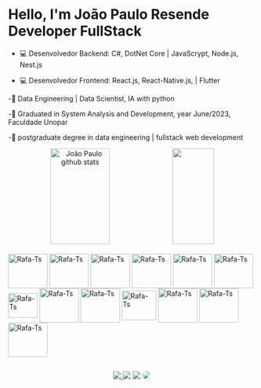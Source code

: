 # Hello, I'm João Paulo Resende Developer FullStack
- 💻 Desenvolvedor Backend:  C#, DotNet Core | JavaScrypt,  Node.js, Nest.js

- 💻 Desenvolvedor Frontend: React.js, React-Native.js, | Flutter

-🎲  Data Engineering | Data Scientist, IA with python 
  

-📕 Graduated in System Analysis and Development, year June/2023, Faculdade Unopar

-📕 postgraduate degree in data engineering | fullstack web development





<div align="center">  

  <img width="49%" height="195px" src="https://github-readme-stats.vercel.app/api?username=Rezsende&show_icons=true&count_private=true&hide_border=true&title_color=FF0000&icon_color=FF0000&text_color=c9d1d9&bg_color=0d1117" alt="João Paulo github stats" /> 
  <img width="41%" height="195px" src="https://github-readme-stats.vercel.app/api/top-langs/?username=Rezsende&layout=compact&hide_border=true&title_color=FF0000&text_color=c9d1d9&bg_color=0d1117" />
</div>





<div style="display: inline_block"><br>

 
      
            
      
          
  <img align="center" alt="Rafa-Ts" height="70" width="80" src="https://cdn.jsdelivr.net/gh/devicons/devicon/icons/python/python-original-wordmark.svg">
  <img align="center" alt="Rafa-Ts" height="70" width="80" src="https://cdn.jsdelivr.net/gh/devicons/devicon/icons/pandas/pandas-original-wordmark.svg" />
  <img align="center" alt="Rafa-Ts" height="70" width="80" src="https://cdn.jsdelivr.net/gh/devicons/devicon/icons/numpy/numpy-original-wordmark.svg" />
  <img align="center" alt="Rafa-Ts" height="70" width="80" src="https://cdn.jsdelivr.net/gh/devicons/devicon/icons/tensorflow/tensorflow-original-wordmark.svg" />
  <img align="center" alt="Rafa-Ts" height="70" width="80" src="https://cdn.jsdelivr.net/gh/devicons/devicon/icons/opencv/opencv-original-wordmark.svg" />
  <img align="center" alt="Rafa-Ts" height="70" width="80" src="https://cdn.jsdelivr.net/gh/devicons/devicon/icons/flask/flask-original-wordmark.svg" />
  <img align="center" alt="Rafa-Ts" height="50" width="60" src="https://cdn.jsdelivr.net/gh/devicons/devicon/icons/flutter/flutter-original.svg" />
  <img align="center" alt="Rafa-Ts" height="70" width="80" src="https://cdn.jsdelivr.net/gh/devicons/devicon/icons/dart/dart-plain-wordmark.svg" />
  <img align="center" alt="Rafa-Ts" height="70" width="80" src="https://cdn.jsdelivr.net/gh/devicons/devicon/icons/mysql/mysql-original-wordmark.svg" />
  <img align="center" alt="Rafa-Ts" height="60" width="70" src="https://cdn.jsdelivr.net/gh/devicons/devicon/icons/docker/docker-plain-wordmark.svg" />
  <img align="center" alt="Rafa-Ts" height="70" width="80" src="https://cdn.jsdelivr.net/gh/devicons/devicon/icons/kubernetes/kubernetes-plain-wordmark.svg" />
  <img align="center" alt="Rafa-Ts" height="70" width="80" src="https://cdn.jsdelivr.net/gh/devicons/devicon/icons/grafana/grafana-original-wordmark.svg" />

  <img align="center" alt="Rafa-Ts" height="70" width="80" src="#512BD4" />
          
          
          
                    
            
           
          
          
          
 
</div>

##

<div align="center"> 
<a href="" target="_blank"><img src="https://img.shields.io/badge/-Instagram-%23E4405F?style=for-the-badge&logo=instagram&logoColor=white"</a>
<a href="" target="_blank"><img src="https://img.shields.io/badge/YouTube-FF0000?style=for-the-badge&logo=youtube&logoColor=white" target="_blank"></a>
<a href = ""> <img src="https://img.shields.io/badge/-Gmail-%23333?style=for-the-badge&logo=gmail&logoColor=white" target="_blank"></a>
<a href="https://www.linkedin.com/in/jpjava-09a064147" target="_blank"><img src="https://img.shields.io/badge/-LinkedIn-%230077B5?style=for-the-badge&logo=linkedin&logoColor=white" style="border-radius: 30px" target="_blank"></a> 
</div>

